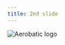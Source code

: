 ```yaml
---
title: 2nd slide
---
```


![Aerobatic logo](https://www.aerobatic.com/media/aerobatic-header-logo.png)